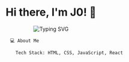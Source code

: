 ## 
<h1 align="center">Hi there, I'm J0! 👋</h1>
<p align="center">
  <img src="https://readme-typing-svg.herokuapp.com?font=Fira+Code&weight=700&size=28&pause=1000&color=36BCF7&center=true&vCenter=true&width=500&lines=Welcome+to+my+GitHub+profile!;Web+Developer+%7C+Tech+Enthusiast+%7C+Lifelong+Learner" alt="Typing SVG" />
</p>


<!--
**Dev-J0/dev-j0** is a ✨ _special_ ✨ repository because its `README.md` (this file) appears on your GitHub profile.

Here are some ideas to get you started:

- 🔭 I’m currently working on ...
- 🌱 I’m currently learning ...
- 👯 I’m looking to collaborate on ...
- 🤔 I’m looking for help with ...
- 💬 Ask me about ...
- 📫 How to reach me: ... 
- 😄 Pronouns: ...
- ⚡ Fun fact: ...
-->
                        💻 About Me

                          Tech Stack: HTML, CSS, JavaScript, React
